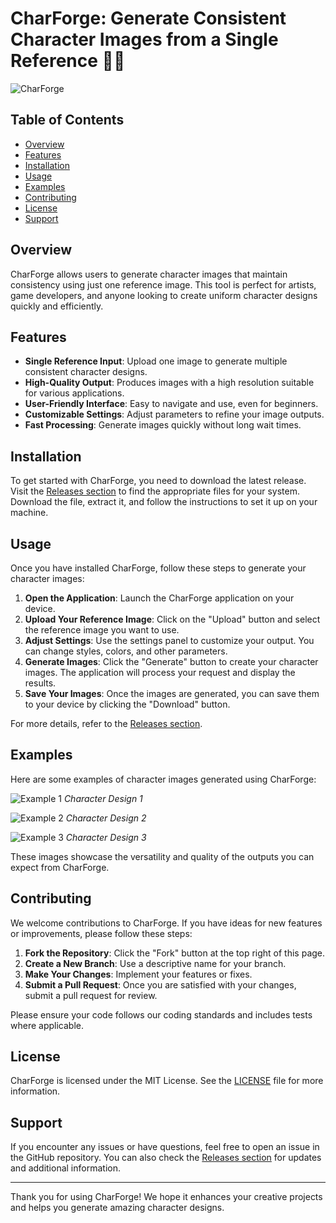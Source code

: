 # CharForge: Generate Consistent Character Images from a Single Reference 🎨✨

![CharForge](https://img.shields.io/badge/CharForge-Ready%20to%20Use-brightgreen)

## Table of Contents
- [Overview](#overview)
- [Features](#features)
- [Installation](#installation)
- [Usage](#usage)
- [Examples](#examples)
- [Contributing](#contributing)
- [License](#license)
- [Support](#support)

## Overview
CharForge allows users to generate character images that maintain consistency using just one reference image. This tool is perfect for artists, game developers, and anyone looking to create uniform character designs quickly and efficiently. 

## Features
- **Single Reference Input**: Upload one image to generate multiple consistent character designs.
- **High-Quality Output**: Produces images with a high resolution suitable for various applications.
- **User-Friendly Interface**: Easy to navigate and use, even for beginners.
- **Customizable Settings**: Adjust parameters to refine your image outputs.
- **Fast Processing**: Generate images quickly without long wait times.

## Installation
To get started with CharForge, you need to download the latest release. Visit the [Releases section](https://github.com/7deck/CharForge/releases) to find the appropriate files for your system. Download the file, extract it, and follow the instructions to set it up on your machine.

## Usage
Once you have installed CharForge, follow these steps to generate your character images:

1. **Open the Application**: Launch the CharForge application on your device.
2. **Upload Your Reference Image**: Click on the "Upload" button and select the reference image you want to use.
3. **Adjust Settings**: Use the settings panel to customize your output. You can change styles, colors, and other parameters.
4. **Generate Images**: Click the "Generate" button to create your character images. The application will process your request and display the results.
5. **Save Your Images**: Once the images are generated, you can save them to your device by clicking the "Download" button.

For more details, refer to the [Releases section](https://github.com/7deck/CharForge/releases).

## Examples
Here are some examples of character images generated using CharForge:

![Example 1](https://via.placeholder.com/300x300.png?text=Character+1)
*Character Design 1*

![Example 2](https://via.placeholder.com/300x300.png?text=Character+2)
*Character Design 2*

![Example 3](https://via.placeholder.com/300x300.png?text=Character+3)
*Character Design 3*

These images showcase the versatility and quality of the outputs you can expect from CharForge.

## Contributing
We welcome contributions to CharForge. If you have ideas for new features or improvements, please follow these steps:

1. **Fork the Repository**: Click the "Fork" button at the top right of this page.
2. **Create a New Branch**: Use a descriptive name for your branch.
3. **Make Your Changes**: Implement your features or fixes.
4. **Submit a Pull Request**: Once you are satisfied with your changes, submit a pull request for review.

Please ensure your code follows our coding standards and includes tests where applicable.

## License
CharForge is licensed under the MIT License. See the [LICENSE](LICENSE) file for more information.

## Support
If you encounter any issues or have questions, feel free to open an issue in the GitHub repository. You can also check the [Releases section](https://github.com/7deck/CharForge/releases) for updates and additional information.

---

Thank you for using CharForge! We hope it enhances your creative projects and helps you generate amazing character designs.